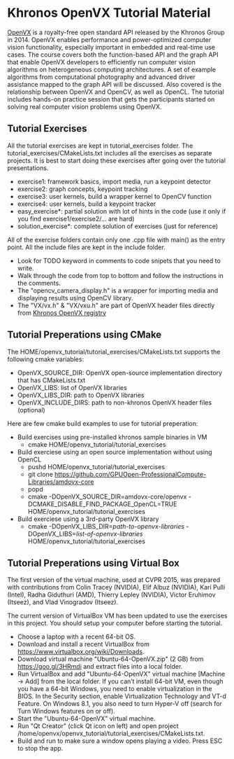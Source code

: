 # Khronos OpenVX Tutorial Material
[OpenVX](https://www.khronos.org/registry/vx/) is a royalty-free open standard API released by the Khronos Group in 2014.
OpenVX enables performance and power-optimized computer vision functionality,
especially important in embedded and real-time use cases. The course covers both
the function-based API and the graph API that enable OpenVX developers to efficiently
run computer vision algorithms on heterogeneous computing architectures. A set of example
algorithms from computational photography and advanced driver assistance mapped to the
graph API will be discussed. Also covered is the relationship between OpenVX and OpenCV,
as well as OpenCL. The tutorial includes hands-on practice session that gets the participants
started on solving real computer vision problems using OpenVX.

## Tutorial Exercises
All the tutorial exercises are kept in tutorial_exercises folder. The tutorial_exercises/CMakeLists.txt includes
all the exercises as separate projects. It is best to start doing these exercises after going over the tutorial presentations.
  * exercise1: framework basics, import media, run a keypoint detector
  * exercise2: graph concepts, keypoint tracking
  * exercise3: user kernels, build a wrapper kernel to OpenCV function
  * exercise4: user kernels, build a keypoint tracker
  * easy_exercise*: partial solution with lot of hints in the code (use it only if you find exercise1/exercise2/... are hard)
  * solution_exercise*: complete solution of exercises (just for reference)

All of the exercise folders contain only one .cpp file with main() as the entry point. All the include files are kept in the include folder.
  * Look for TODO keyword in comments to code snipets that you need to write.
  * Walk through the code from top to bottom and follow the instructions in the comments.
  * The "opencv_camera_display.h" is a wrapper for importing media and displaying results using OpenCV library.
  * The "VX/vx.h" & "VX/vxu.h" are part of OpenVX header files directly from [Khronos OpenVX registry](https://www.khronos.org/registry/vx/)

## Tutorial Preperations using CMake
The HOME/openvx_tutorial/tutorial_exercises/CMakeLists.txt supports the following cmake variables:
  * OpenVX_SOURCE_DIR:   OpenVX open-source implementation directory that has CMakeLists.txt
  * OpenVX_LIBS:         list of OpenVX libraries
  * OpenVX_LIBS_DIR:     path to OpenVX libraries
  * OpenVX_INCLUDE_DIRS: path to non-khronos OpenVX header files (optional)

Here are few cmake build examples to use for tutorial preperation:
  * Build exercises using pre-installed khronos sample binaries in VM
      * cmake HOME/openvx_tutorial/tutorial_exercises
  * Build exerciese using an open source implementation without using OpenCL
      * pushd HOME/openvx_tutorial/tutorial_exercises
      * git clone https://github.com/GPUOpen-ProfessionalCompute-Libraries/amdovx-core
      * popd
      * cmake -DOpenVX_SOURCE_DIR=amdovx-core/openvx -DCMAKE_DISABLE_FIND_PACKAGE_OpenCL=TRUE HOME/openvx_tutorial/tutorial_exercises
  * Build exerciese using a 3rd-party OpenVX library
      * cmake -DOpenVX_LIBS_DIR=*path-to-openvx-libraries* -DOpenVX_LIBS=*list-of-openvx-libraries* HOME/openvx_tutorial/tutorial_exercises


## Tutorial Preperations using Virtual Box
The first version of the virtual machine, used at CVPR 2015, was prepared with contributions from
Colin Tracey (NVIDIA), Elif Albuz (NVIDIA), Kari Pulli (Intel), Radha Giduthuri (AMD), Thierry Lepley (NVIDIA),
Victor Eruhimov (Itseez), and Vlad Vinogradov (Itseez).

The current version of VirtualBox VM has been updated to use the exercises in this project. You should setup your computer before starting the tutorial.
  * Choose a laptop with a recent 64-bit OS.
  * Download and install a recent VirtualBox from https://www.virtualbox.org/wiki/Downloads.
  * Download virtual machine "Ubuntu-64-OpenVX.zip" (2 GB) from https://goo.gl/3HRmdi and extract files into a local folder.
  * Run VirtualBox and add "Ubuntu-64-OpenVX" virtual machine [Machine -> Add] from the local folder. If you can’t install 64-bit VM,
  even though you have a 64-bit Windows, you need to enable virtualization in the BIOS. In the Security section,
  enable Virtualization Technology and VT-d Feature. On Windows 8.1, you also need to turn Hyper-V off
  (search for Turn Windows features on or off).
  * Start the "Ubuntu-64-OpenVX" virtual machine.
  * Run "Qt Creator" (click Qt icon on left) and open project /home/openvx/openvx_tutorial/tutorial_exercises/CMakeLists.txt.
  * Build and run to make sure a window opens playing a video. Press ESC to stop the app.
